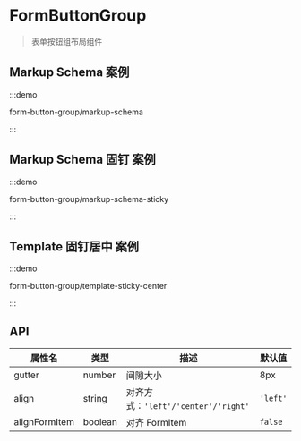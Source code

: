 # FormButtonGroup

> 表单按钮组布局组件

## Markup Schema 案例

:::demo

form-button-group/markup-schema

:::

## Markup Schema 固钉 案例

:::demo

form-button-group/markup-schema-sticky

:::

## Template 固钉居中 案例

:::demo

form-button-group/template-sticky-center

:::

## API

|    属性名      |  类型   |                描述                 |  默认值  |
| ------------- | ------- | ----------------------------------- | -------- |
| gutter        | number  | 间隙大小                            | 8px      |
| align         | string  | 对齐方式：`'left'/'center'/'right'` | `'left'` |
| alignFormItem | boolean | 对齐 FormItem                       | `false`  |
